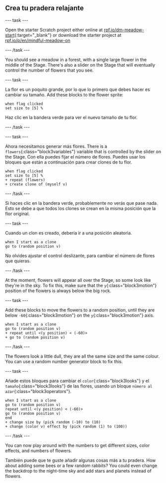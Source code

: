 ## Crea tu pradera relajante

--- task ---

Open the starter Scratch project either online at [rpf.io/dm-meadow-start](https://rpf.io/dm-meadow-start){:target="_blank"} or download the starter project at [rpf.io/p/en/mindful-meadow-on](https://rpf.io/p/en/mindful-meadow-go)

--- /task ---

You should see a meadow in a forest, with a single large flower in the middle of the Stage. There's also a slider on the Stage that will eventually control the number of flowers that you see.

--- task ---

La flor es un poquito grande, por lo que lo primero que debes hacer es cambiar su tamaño. Add these blocks to the flower sprite:

```blocks3
when flag clicked
set size to [5] %
```

Haz clic en la bandera verde para ver el nuevo tamaño de tu flor.

--- /task ---

--- task ---

Ahora necesitamos generar más flores. There is a `flowers`{:class="block3variables"} variable that is controlled by the slider on the Stage. Con ella puedes fijar el número de flores. Puedes usar los bloques que están a continuación para crear clones de tu flor.

```blocks3
when flag clicked
set size to [5] %
+ repeat (flowers)
+ create clone of (myself v)
```

--- /task ---

Si haces clic en la bandera verde, probablemente no verás que pase nada. Esto se debe a que todos los clones se crean en la misma posición que la flor original.

--- task ---

Cuando un clon es creado, debería ir a una posición aleatoria.

```blocks3
when I start as a clone
go to (random position v)
```

No olvides ajustar el control deslizante, para cambiar el número de flores que quieras.

--- /task ---

At the moment, flowers will appear all over the Stage, so some look like they're in the sky. To fix this, make sure that the `y`{:class="block3motion"} position of the flowers is always below the big rock.

--- task ---

Add these blocks to move the flowers to a random position, until they are below `-60`{:class="block3motion"} on the `y`{:class="block3motion"} axis.

```blocks3
when I start as a clone
go to (random position v)
+ repeat until <(y position) < (-60)>
+ go to (random position v)
```

--- /task ---

The flowers look a little dull, they are all the same size and the same colour. You can use a random number generator block to fix this.

--- task ---

Añade estos bloques para cambiar el `color`{:class="block3looks"} y el `tamaño`{:class="block3looks"} de las flores, usando un bloque `número al azar`{:class="block3operators"}.

```blocks3
when I start as a clone
go to (random position v)
repeat until <(y position) < (-60)>
go to (random position v)
end
+ change size by (pick random (-10) to (10)
+ change (color v) effect by (pick random (1) to (100))
```

--- /task ---

You can now play around with the numbers to get different sizes, color effects, and numbers of flowers.

También puede que te guste añadir algunas cosas más a tu pradera. How about adding some bees or a few random rabbits? You could even change the backdrop to the night-time sky and add stars and planets instead of flowers.





